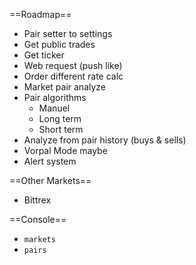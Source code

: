 ==Roadmap==
- Pair setter to settings
- Get public trades
- Get ticker
- Web request (push like)
- Order different rate calc
- Market pair analyze
- Pair algorithms
    - Manuel
    - Long term
    - Short term
- Analyze from pair history (buys & sells)
- Vorpal Mode maybe
- Alert system

==Other Markets==
- Bittrex

==Console==
- `markets`
- `pairs`
